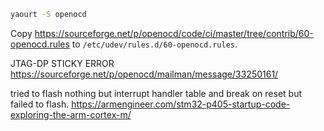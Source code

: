 ```bash
yaourt -S openocd
```

Copy
https://sourceforge.net/p/openocd/code/ci/master/tree/contrib/60-openocd.rules
to `/etc/udev/rules.d/60-openocd.rules`.

JTAG-DP STICKY ERROR
https://sourceforge.net/p/openocd/mailman/message/33250161/

tried to flash nothing but interrupt handler table and break on reset but failed to flash.
https://armengineer.com/stm32-p405-startup-code-exploring-the-arm-cortex-m/

